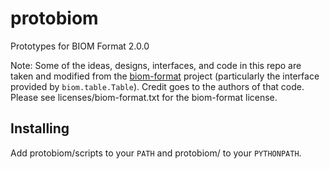 protobiom
=========

Prototypes for BIOM Format 2.0.0

Note: Some of the ideas, designs, interfaces, and code in this repo are taken
and modified from the [biom-format](https://github.com/biom-format/biom-format)
project (particularly the interface provided by ```biom.table.Table```). Credit
goes to the authors of that code. Please see licenses/biom-format.txt for the
biom-format license.

## Installing

Add protobiom/scripts to your ```PATH``` and protobiom/ to your ```PYTHONPATH```.
